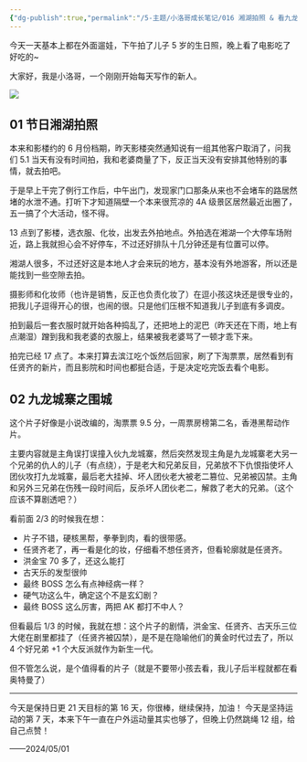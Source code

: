 ```yaml
---
{"dg-publish":true,"permalink":"/5-主题/小洛哥成长笔记/016 湘湖拍照 & 看九龙城寨之围城/","tags":["小洛哥成长笔记"],"noteIcon":1,"created":"2024-05-01","updated":"2024-05-01"}
---
```


今天一天基本上都在外面遛娃，下午拍了儿子 5 岁的生日照，晚上看了电影吃了好吃的~

大家好，我是小洛哥，一个刚刚开始每天写作的新人。

![](https://images-ext-1.discordapp.net/external/CY9y5gZ7uoisDPSA9UelO4Rv9Bq3f1e3GMrxXP_wk84/%3Frk3s%3D18ea6f23%26x-expires%3D1746110409%26x-signature%3DtmdoIN0Zbp8RhoMs%252BZdMtds2F9E%253D/https/p16-flow-sign-va.ciciai.com/ocean-cloud-tos-us/b1cc720d12d440909706a5e993cda316.png~tplv-6bxrjdptv7-image.png?format=webp&quality=lossless)

## 01 节日湘湖拍照

本来和影楼约的 6 月份档期，昨天影楼突然通知说有一组其他客户取消了，问我们 5.1 当天有没有时间拍，我和老婆商量了下，反正当天没有安排其他特别的事情，就去拍吧。

于是早上干完了例行工作后，中午出门，发现家门口那条从来也不会堵车的路居然堵的水泄不通。打听下才知道隔壁一个本来很荒凉的 4A 级景区居然最近出圈了，五一搞了个大活动，怪不得。

13 点到了影楼，选衣服、化妆，出发去外拍地点。外拍选在湘湖一个大停车场附近，路上我就担心会不好停车，不过还好排队十几分钟还是有位置可以停。

湘湖人很多，不过还好这是本地人才会来玩的地方，基本没有外地游客，所以还是能找到一些空隙去拍。

摄影师和化妆师（也许是销售，反正也负责化妆了）在逗小孩这块还是很专业的，把我儿子逗得开心的很，也闹的很。只是他们压根不知道我儿子到底有多调皮。

拍到最后一套衣服时就开始各种捣乱了，还把地上的泥巴（昨天还在下雨，地上有点潮湿）蹭到我和我老婆的衣服上，结果被我老婆骂了一顿才乖下来。

拍完已经 17 点了。本来打算去滨江吃个饭然后回家，刷了下淘票票，居然看到有任贤齐的新片，而且影院和时间也都挺合适，于是决定吃完饭去看个电影。

## 02 九龙城寨之围城

这个片子好像是小说改编的，淘票票 9.5 分，一周票房榜第二名，香港黑帮动作片。

主要内容就是主角误打误撞入伙九龙城寨，然后突然发现主角是九龙城寨老大另一个兄弟的仇人的儿子（有点绕），于是老大和兄弟反目，兄弟放不下仇恨指使坏人团伙攻打九龙城寨，最后老大挂掉、坏人团伙老大被老二篡位、兄弟被囚禁。主角和另外三兄弟在伤残一段时间后，反杀坏人团伙老二，解救了老大的兄弟。（这个应该不算剧透吧？）

看前面 2/3 的时候我在想：

- 片子不错，硬核黑帮，拳拳到肉，看的很带感。
- 任贤齐老了，再一看是化的妆，仔细看不想任贤齐，但看轮廓就是任贤齐。
- 洪金宝 70 多了，还这么能打
- 古天乐的发型很帅
- 最终 BOSS 怎么有点神经病一样？
- 硬气功这么牛，确定这个不是玄幻剧？
- 最终 BOSS 这么厉害，两把 AK 都打不中人？

但看最后 1/3 的时候，我就在想：这个片子的剧情，洪金宝、任贤齐、古天乐三位大佬在剧里都挂了（任贤齐被囚禁），是不是在隐喻他们的黄金时代过去了，所以 4 个好兄弟 +1 个大反派就作为新生一代。

但不管怎么说，是个值得看的片子（就是不要带小孩去看，我儿子后半程就都在看奥特曼了）

---

今天是保持日更 21 天目标的第 16 天，你很棒，继续保持，加油！
今天是坚持运动的第 7 天，本来下午一直在户外运动量其实也够了，但晚上仍然跳绳 12 组，给自己点赞！

——2024/05/01